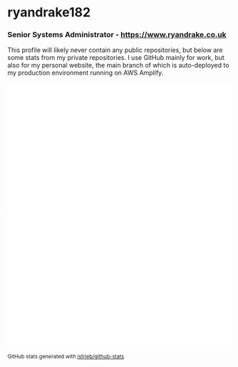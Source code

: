 # ryandrake182

### Senior Systems Administrator - https://www.ryandrake.co.uk

This profile will likely never contain any public repositories, but below are some stats from my private repositories. I use GitHub mainly for work, but also for my personal website, the main branch of which is auto-deployed to my production environment running on AWS Amplify.

![](https://github.com/ryandrake182/github-stats/blob/master/generated/overview.svg)
![](https://github.com/ryandrake182/github-stats/blob/master/generated/languages.svg)

<sup>GitHub stats generated with [jstrieb/github-stats](https://github.com/jstrieb/github-stats "jstrieb/github-stats")</sup>

